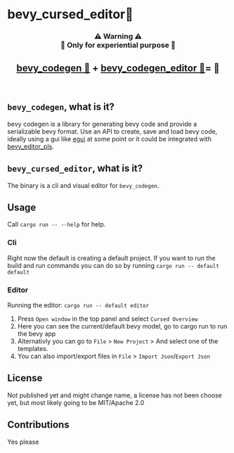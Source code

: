# bevy_cursed_editor👻

<div align="center">
<h3>⚠ Warning ⚠<br>
🚧 Only for experiential purpose 🚧</h3>

<h2><a href="/codegen/">bevy_codegen 🚧</a> + <a href="/editor/">bevy_codegen_editor 📝</a>= 👻</h2>
</div></br>

## 

## `bevy_codegen`, what is it?

bevy codegen is a library for generating bevy code and provide a serializable bevy format.
Use an API to create, save and load bevy code, ideally using a gui like [egui](https://github.com/emilk/egui) at some point or it could be integrated with [bevy_editor_pls](https://github.com/jakobhellermann/bevy_editor_pls).

## `bevy_cursed_editor`, what is it?
The binary is a cli and visual editor for `bevy_codegen`.

## Usage

Call `cargo run -- --help` for help.

### Cli

Right now the default is creating a default project.
If you want to run the build and run commands you can 
do so by running `cargo run -- default default`

### Editor

Running the editor: `cargo run -- default editor`

1. Press `Open window` in the top panel and select `Cursed Overview`
2. Here you can see the current/default bevy model, go to cargo run to run the bevy app
3. Alternativly you can go to `File` > `New Project` > And select one of the templates.
4. You can also import/export files in `File` > `Import Json`/`Export Json`

## License
Not published yet and might change name, a license has not been choose yet, but most likely going  to be MIT/Apache 2.0

## Contributions
Yes please